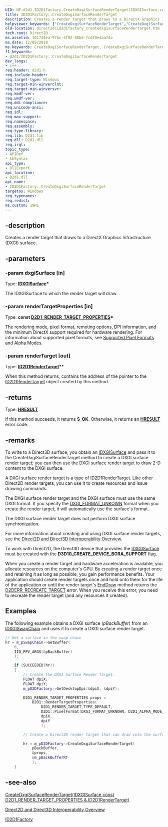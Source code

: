 ```yaml
---
UID: NF:d2d1.ID2D1Factory.CreateDxgiSurfaceRenderTarget(IDXGISurface,const D2D1_RENDER_TARGET_PROPERTIES,ID2D1RenderTarget)
title: ID2D1Factory::CreateDxgiSurfaceRenderTarget
description: Creates a render target that draws to a DirectX Graphics Infrastructure (DXGI) surface.
helpviewer_keywords: ["CreateDxgiSurfaceRenderTarget","CreateDxgiSurfaceRenderTarget methods [Direct2D]","ID2D1Factory.CreateDxgiSurfaceRenderTarget","ID2D1Factory::CreateDxgiSurfaceRenderTarget","d2d1/CreateDxgiSurfaceRenderTarget","direct2d.id2d1factory_createdxgisurfacerendertarget"]
old-location: direct2d\id2d1factory_createdxgisurfacerendertarget.htm
tech.root: Direct2D
ms.assetid: 101744ea-97bc-4f92-88b0-fcdf0e4aaf4e
ms.date: 12/05/2018
ms.keywords: CreateDxgiSurfaceRenderTarget, CreateDxgiSurfaceRenderTarget methods [Direct2D], ID2D1Factory.CreateDxgiSurfaceRenderTarget, ID2D1Factory::CreateDxgiSurfaceRenderTarget, d2d1/CreateDxgiSurfaceRenderTarget, direct2d.id2d1factory_createdxgisurfacerendertarget
f1_keywords:
- d2d1/ID2D1Factory::CreateDxgiSurfaceRenderTarget
dev_langs:
- c++
req.header: d2d1.h
req.include-header: 
req.target-type: Windows
req.target-min-winverclnt: 
req.target-min-winversvr: 
req.kmdf-ver: 
req.umdf-ver: 
req.ddi-compliance: 
req.unicode-ansi: 
req.idl: 
req.max-support: 
req.namespace: 
req.assembly: 
req.type-library: 
req.lib: D2d1.lib
req.dll: D2d1.dll
req.irql: 
topic_type:
- APIRef
- kbSyntax
api_type:
- DllExport
api_location:
- D2d1.dll
api_name:
- ID2D1Factory::CreateDxgiSurfaceRenderTarget
targetos: Windows
req.typenames: 
req.redist: 
ms.custom: 19H1
---
```


## -description

Creates a render target that draws to a DirectX Graphics Infrastructure (DXGI) surface. 

## -parameters

### -param dxgiSurface [in]

Type: <b><a href="/windows/win32/api/dxgi/nn-dxgi-idxgisurface">IDXGISurface</a>*</b>

The IDXGISurface to which the render target will draw.

### -param renderTargetProperties [in]

Type: <b>const <a href="/windows/win32/api/d2d1/ns-d2d1-d2d1_render_target_properties">D2D1_RENDER_TARGET_PROPERTIES</a>*</b>

The rendering mode, pixel format, remoting options, DPI information, and the minimum DirectX support required for hardware rendering. For information about supported pixel formats, see  <a href="/windows/win32/Direct2D/supported-pixel-formats-and-alpha-modes">Supported Pixel  Formats and Alpha Modes</a>.

### -param renderTarget [out]

Type: <b><a href="/windows/win32/api/d2d1/nn-d2d1-id2d1rendertarget">ID2D1RenderTarget</a>**</b>

When this method returns, contains the address of the pointer to the <a href="/windows/win32/api/d2d1/nn-d2d1-id2d1rendertarget">ID2D1RenderTarget</a> object created by this method.

## -returns

Type: <b><a href="/windows/win32/com/structure-of-com-error-codes">HRESULT</a></b>

If this method succeeds, it returns <b xmlns:loc="http://microsoft.com/wdcml/l10n">S_OK</b>. Otherwise, it returns an [**HRESULT**](/windows/desktop/com/structure-of-com-error-codes) error code.

## -remarks

To write to a Direct3D surface, you obtain an <a href="/windows/win32/api/dxgi/nn-dxgi-idxgisurface">IDXGISurface</a> and pass it to the CreateDxgiSurfaceRenderTarget method to create a DXGI surface render target; you can then use the DXGI surface render target to draw 2-D content to the DXGI surface.  

A DXGI surface render target is a type of <a href="/windows/win32/api/d2d1/nn-d2d1-id2d1rendertarget">ID2D1RenderTarget</a>. Like other Direct2D render targets, you can use it to create resources and issue drawing commands. 

The DXGI surface render target and the DXGI surface must use the same DXGI format. If you specify the <a href="/windows/win32/api/dxgiformat/ne-dxgiformat-dxgi_format">DXGI_FORMAT_UNKOWN</a> format when you create the render target, it will automatically use the surface's format.

The DXGI surface render target does not perform DXGI surface synchronization. 

For more information about creating and using DXGI surface render targets, see the <a href="/windows/win32/Direct2D/direct2d-and-direct3d-interoperation-overview">Direct2D and Direct3D Interoperability Overview</a>.

To work with Direct2D, the Direct3D device that provides the <a href="/windows/win32/api/dxgi/nn-dxgi-idxgisurface">IDXGISurface</a> must be created with the <b>D3D10_CREATE_DEVICE_BGRA_SUPPORT</b> flag.

When you create a render target and hardware acceleration is available, you allocate resources on the computer's GPU. By creating a render target once and retaining it as long as possible, you gain performance benefits. Your application should create render targets once and hold onto them for the life of the application or until the render target's <a href="/windows/win32/api/d2d1/nf-d2d1-id2d1rendertarget-enddraw">EndDraw</a> method returns the <a href="/windows/win32/Direct2D/direct2d-error-codes">D2DERR_RECREATE_TARGET</a>  error. When you receive this error, you need to recreate the render target (and any resources it created). 

## Examples

The following example obtains a DXGI surface (<i>pBackBuffer</i>) from an <a href="/windows/win32/api/dxgi/nn-dxgi-idxgiswapchain">IDXGISwapChain</a> and uses it to create a DXGI surface render target.

```cpp
// Get a surface in the swap chain
hr = m_pSwapChain->GetBuffer(
    0,
    IID_PPV_ARGS(&pBackBuffer)
    );

    if (SUCCEEDED(hr))
    {
        // Create the DXGI Surface Render Target.
        FLOAT dpiX;
        FLOAT dpiY;
        m_pD2DFactory->GetDesktopDpi(&dpiX, &dpiY);

        D2D1_RENDER_TARGET_PROPERTIES props =
            D2D1::RenderTargetProperties(
                D2D1_RENDER_TARGET_TYPE_DEFAULT,
                D2D1::PixelFormat(DXGI_FORMAT_UNKNOWN, D2D1_ALPHA_MODE_PREMULTIPLIED),
                dpiX,
                dpiY
                );

        // Create a Direct2D render target that can draw into the surface in the swap chain.

        hr = m_pD2DFactory->CreateDxgiSurfaceRenderTarget(
            pBackBuffer,
            &props,
            &m_pBackBufferRT
            );
    }
```

## -see-also

[CreateDxgiSurfaceRenderTarget(IDXGISurface,const D2D1_RENDER_TARGET_PROPERTIES &,ID2D1RenderTarget)](/windows/win32/api/d2d1/nf-d2d1-id2d1factory-createdxgisurfacerendertarget(idxgisurface_constd2d1_render_target_properties__id2d1rendertarget))

<a href="/windows/win32/Direct2D/direct2d-and-direct3d-interoperation-overview">Direct2D and Direct3D Interoperability Overview</a>

<a href="/windows/win32/api/d2d1/nn-d2d1-id2d1factory">ID2D1Factory</a>
